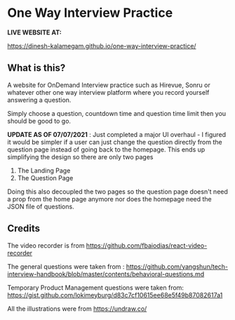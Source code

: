 # One Way Interview Practice 
**LIVE WEBSITE AT:** 

https://dinesh-kalamegam.github.io/one-way-interview-practice/

## What is this? 
A website for OnDemand Interview practice such as Hirevue, Sonru or whatever other one way interview platform where you record yourself answering a question. 

Simply choose a question, countdown time and question time limit then you should be good to go.

**UPDATE AS OF 07/07/2021** : Just completed a major UI overhaul - I figured it would be simpler if a user can just change the question directly from the question page instead of going back to the homepage. This ends up simplifying the design so there are only two pages
1) The Landing Page
2) The Question Page 

Doing this also decoupled the two pages so the question page doesn't need a prop from the home page anymore nor does the homepage need the JSON file of questions.

## Credits 
The video recorder is from 
https://github.com/fbaiodias/react-video-recorder 

The general questions were taken from :
https://github.com/yangshun/tech-interview-handbook/blob/master/contents/behavioral-questions.md

Temporary Product Management questions were taken from:
https://gist.github.com/lokimeyburg/d83c7cf10615ee68e5f49b87082617a1

All the illustrations were from https://undraw.co/

